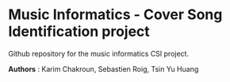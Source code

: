 # Music Informatics - Cover Song Identification project

Github repository for the music informatics CSI project. 


__Authors__ : Karim Chakroun, Sebastien Roig, Tsin Yu Huang

